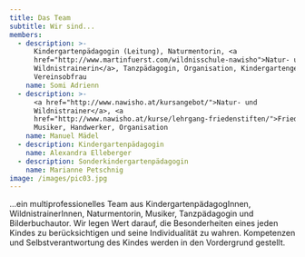 ```yaml
---
title: Das Team
subtitle: Wir sind...
members:
  - description: >-
      Kindergartenpädagogin (Leitung), Naturmentorin, <a
      href="http://www.martinfuerst.com/wildnisschule-nawisho">Natur- und
      Wildnistrainerin</a>, Tanzpädagogin, Organisation, Kindergartengestaltung,
      Vereinsobfrau
    name: Somi Adrienn
  - description: >-
      <a href="http://www.nawisho.at/kursangebot/">Natur- und
      Wildnistrainer</a>, <a
      href="http://www.nawisho.at/kurse/lehrgang-friedenstiften/">Friedensstifter</a>,
      Musiker, Handwerker, Organisation
    name: Manuel Mädel
  - description: Kindergartenpädagogin
    name: Alexandra Elleberger
  - description: Sonderkindergartenpädagogin
    name: Marianne Petschnig
image: /images/pic03.jpg
---
```

...ein multiprofessionelles Team aus KindergartenpädagogInnen, WildnistrainerInnen, Naturmentorin, Musiker, Tanzpädagogin und Bilderbuchautor. Wir legen Wert darauf, die Besonderheiten eines jeden Kindes zu berücksichtigen und seine Individualität zu wahren. Kompetenzen und Selbstverantwortung des Kindes werden in den Vordergrund gestellt.
